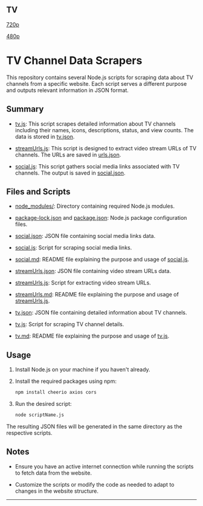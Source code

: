 TV
---
[720p](
https://origin3.afxp.telemedia.co.za/PremiumFree/romanza/abr_satellitechannel/satch_romanza_720p/chunks.m3u8)


[480p](https://mkn-f2l2-589b533f914d.herokuapp.com/watch/3452)

# TV Channel Data Scrapers

This repository contains several Node.js scripts for scraping data about TV channels from a specific website. Each script serves a different purpose and outputs relevant information in JSON format.

## Summary

- [tv.js](tv/tv.js): This script scrapes detailed information about TV channels including their names, icons, descriptions, status, and view counts. The data is stored in [tv.json](tv/tv.json).

- [streamUrls.js](tv/streamUrls.js): This script is designed to extract video stream URLs of TV channels. The URLs are saved in [urls.json](tv/urls.json).

- [social.js](tv/social.js): This script gathers social media links associated with TV channels. The output is saved in [social.json](tv/social.json).

## Files and Scripts

- [node_modules/](node_modules/): Directory containing required Node.js modules.

- [package-lock.json](package-lock.json) and [package.json](package.json): Node.js package configuration files.

- [social.json](tv/social.json): JSON file containing social media links data.

- [social.js](tv/social.js): Script for scraping social media links.

- [social.md](tv/social.md): README file explaining the purpose and usage of [social.js](tv/social.js).

- [streamUrls.json](tv/streamUrls.json): JSON file containing video stream URLs data.

- [streamUrls.js](tv/streamUrls.js): Script for extracting video stream URLs.

- [streamUrls.md](tv/streamUrls.md): README file explaining the purpose and usage of [streamUrls.js](tv/streamUrls.js).

- [tv.json](tv/tv.json): JSON file containing detailed information about TV channels.

- [tv.js](tv/tv.js): Script for scraping TV channel details.

- [tv.md](tv/tv.md): README file explaining the purpose and usage of [tv.js](tv/tv.js).

## Usage

1. Install Node.js on your machine if you haven't already.

2. Install the required packages using npm:

   ```bash
   npm install cheerio axios cors
   ```

3. Run the desired script:

   ```bash
   node scriptName.js
   ```

The resulting JSON files will be generated in the same directory as the respective scripts.

## Notes

- Ensure you have an active internet connection while running the scripts to fetch data from the website.

- Customize the scripts or modify the code as needed to adapt to changes in the website structure.

---
